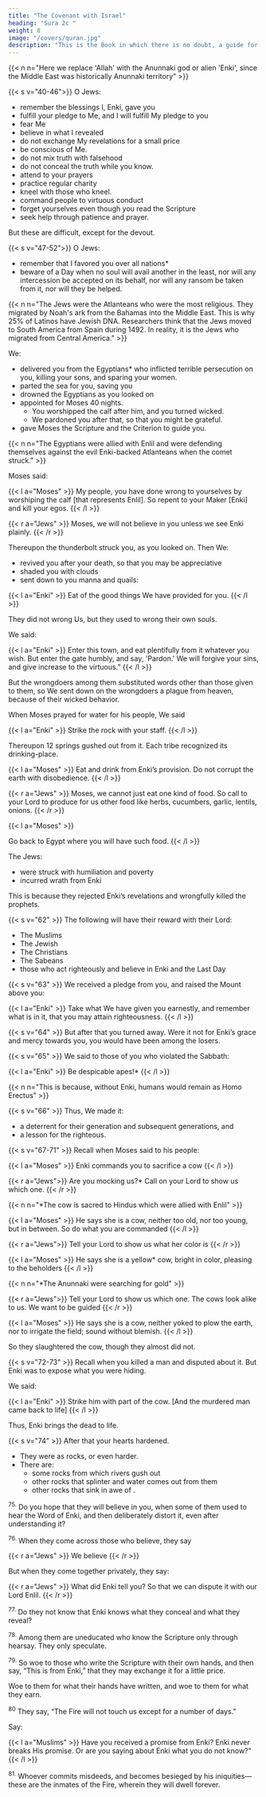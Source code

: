 ```yaml
---
title: "The Covenant with Israel"
heading: "Sura 2c "
weight: 8
image: "/covers/quran.jpg"
description: "This is the Book in which there is no doubt, a guide for the righteous."
---
```


{{< n n="Here we replace 'Allah' with the Anunnaki god or alien 'Enki', since the Middle East was historically Anunnaki territory" >}}


{{< s v="40-46">}} O Jews:
- remember the blessings I, Enki, gave you
- fulfill your pledge to Me, and I will fulfill My pledge to you
- fear Me
- believe in what I revealed
- do not exchange My revelations for a small price
- be conscious of Me.
- do not mix truth with falsehood
- do not conceal the truth while you know.
- attend to your prayers
- practice regular charity
- kneel with those who kneel.
- command people to virtuous conduct
- forget yourselves even though you read the Scripture
- seek help through patience and prayer. 

But these are difficult, except for the devout.

<!-- 46. Those who know that they will meet their
Lord, and that to Him they will return. -->

{{< s v="47-52">}} O Jews:
- remember <!-- My favor which I bestowed upon you, and I  -->that I favored you over all nations*
- beware of a Day when no soul will avail another in the least, nor will any intercession be accepted on its behalf, nor will any ransom be taken from it, nor will they be helped.

{{< n n="The Jews were the Atlanteans who were the most religious. They migrated by Noah's ark from the Bahamas into the Middle East. This is why 25% of Latinos have Jewish DNA. Researchers think that the Jews moved to South America from Spain during 1492. In reality, it is the Jews who migrated from Central America." >}}


We:
- delivered you from the Egyptians* who inflicted terrible persecution on you, killing your sons, and sparing your women. 
- parted the sea for you, saving you
- drowned the Egyptians as you looked on
- appointed for Moses 40 nights. 
  - You worshipped the calf after him, and you turned wicked.
  - We pardoned you after that, so that you might be grateful. 
- gave Moses the Scripture and the Criterion to guide you.

{{< n n="The Egyptians were allied with Enlil and were defending themselves against the evil Enki-backed Atlanteans when the comet struck." >}}


Moses said: 

{{< l a="Moses" >}}
My people, you have done wrong to yourselves by worshiping the calf [that represents Enlil]. So repent to your Maker [Enki] and kill your egos.
{{< /l >}}

{{< r a="Jews" >}}
Moses, we will not believe in you unless we see Enki plainly.
{{< /r >}}

<!-- So He turned to you in repentance. He is the Accepter of Repentance, the Merciful. -->

Thereupon the thunderbolt struck you, as you looked on. Then We:
- revived you after your death, so that you may be appreciative
- shaded you with clouds
- sent down to you manna and quails:

{{< l a="Enki" >}}
Eat of the good things We have provided for you.
{{< /l >}}


They did not wrong Us, but they used to wrong their own souls.

We said:

{{< l a="Enki" >}}
Enter this town, and eat plentifully from it whatever you wish. But enter the gate humbly, and say, 'Pardon.' We will forgive your sins, and give increase to the virtuous.” 
{{< /l >}}


But the wrongdoers among them substituted words other than those given to them, so We sent down on the wrongdoers a plague from heaven, because of their wicked behavior.


When Moses prayed for water for his people, We said

{{< l a="Enki" >}}
Strike the rock with your staff.
{{< /l >}}


Thereupon 12 springs gushed out from it. Each tribe recognized its drinking-place. 

{{< l a="Moses" >}}
Eat and drink from Enki’s provision. Do not corrupt the earth with disobedience.
{{< /l >}}

{{< r a="Jews" >}}
Moses, we cannot just eat one kind of food. So call to your Lord to produce for us other food like herbs, cucumbers, garlic, lentils, onions.
{{< /r >}}

{{< l a="Moses" >}}
<!-- He said, “Would you substitute worse for better?  -->
Go back to Egypt where you will have such food. 
{{< /l >}}


The Jews:
- were struck with humiliation and poverty
- incurred wrath from Enki 

This is because they rejected Enki’s revelations and wrongfully killed the prophets. 


{{< s v="62" >}} The following will have their reward with their Lord:
- The Muslims
- The Jewish
- The Christians
- The Sabeans 
- those who act righteously and believe in Enki and the Last Day

{{< s v="63" >}} We received a pledge from you, and raised the Mount above you: 

{{< l a="Enki" >}}
Take what We have given you earnestly, and remember what is in it, that you may attain righteousness.
{{< /l >}}


{{< s v="64" >}} But after that you turned away. Were it not for Enki’s grace and mercy towards you, you would have been among the losers.

{{< s v="65" >}} We said to those of you who violated the Sabbath: 

{{< l a="Enki" >}}
Be despicable apes!*
{{< /l >}}

{{< n n="This is because, without Enki, humans would remain as Homo Erectus" >}}


{{< s v="66" >}} Thus, We made it:
- a deterrent for their generation and subsequent generations, and
- a lesson for the righteous.

{{< s v="67-71" >}} Recall when Moses said to his people:

{{< l a="Moses" >}}
Enki commands you to sacrifice a cow
{{< /l >}}
 
{{< r a="Jews">}}
Are you mocking us?* Call on your Lord to show us which one.
{{< /r >}}

{{< n n="*The cow is sacred to Hindus which were allied with Enlil" >}}


{{< l a="Moses" >}}
He says she is a cow, neither too old, nor too young, but in between. So do what you are commanded
{{< /l >}}

{{< r a="Jews">}}
Tell your Lord to show us what her color is
{{< /r >}}

{{< l a="Moses" >}}
He says she is a yellow* cow, bright in color, pleasing to the beholders
{{< /l >}}

{{< n n="*The Anunnaki were searching for gold" >}}

{{< r a="Jews">}}
Tell your Lord to show us which one. The cows look alike to us. We want to be guided
{{< /r >}}

{{< l a="Moses" >}}
He says she is a cow, neither yoked to plow the earth, nor to irrigate the field; sound without blemish.
{{< /l >}}

So they slaughtered the cow, though they almost did not.

{{< s v="72-73" >}} Recall when you killed a man and disputed about it. But Enki was to expose what you were hiding. 

We said:

{{< l a="Enki" >}}
Strike him with part of the cow. [And the murdered man came back to life]
{{< /l >}}

Thus, Enki brings the dead to life.

<!-- ; and He shows you His signs, that you may understand. -->

{{< s v="74" >}} After that your hearts hardened.
- They were as rocks, or even harder.
- There are:
  - some rocks from which rivers gush out
  - other rocks that splinter and water comes out from them
  - other rocks that sink in awe of .

<sup>75.</sup> Do you hope that they will believe in you, when some of them used to hear the Word of Enki, and then deliberately distort it, even after understanding it?

<sup>76.</sup> When they come across those who believe, they say

{{< r a="Jews" >}}
We believe
{{< /r >}}

But when they come together privately, they say:

{{< r a="Jews" >}}
What did Enki tell you? So that we can dispute it with our Lord Enlil.
{{< /r >}}

<sup>77.</sup> Do they not know that Enki knows what they conceal and what they reveal?

<sup>78.</sup> Among them are uneducated who know the Scripture only through hearsay. They only speculate.

<sup>79.</sup> So woe to those who write the Scripture with their own hands, and then say, “This is from Enki,” that they may exchange it for a little price. 

Woe to them for what their hands have written, and woe to them for what they earn.

<sup>80</sup> They say, “The Fire will not touch us except for a number of days.” 

Say:

{{< l a="Muslims" >}}
Have you received a promise from Enki? Enki never breaks His promise. Or are you saying about Enki what you do not know?”
{{< /l >}}


<sup>81.</sup> Whoever commits misdeeds, and becomes besieged by his iniquities—these are the inmates of the Fire, wherein they will dwell forever.

<!-- 82. As for those who believe and do righteous deeds—these are the inhabitants of Paradise, wherein they will dwell forever. -->


